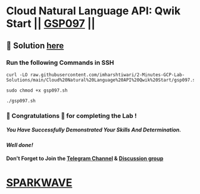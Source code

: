 # Cloud Natural Language API: Qwik Start || [GSP097](https://www.cloudskillsboost.google/focuses/582?parent=catalog) ||

## 🔑 Solution [here](https://www.youtube.com/@sparkwave.01)

### Run the following Commands in SSH
```
curl -LO raw.githubusercontent.com/imharshtiwari/2-Minutes-GCP-Lab-Solutions/main/Cloud%20Natural%20Language%20API%20Qwik%20Start/gsp097.sh

sudo chmod +x gsp097.sh

./gsp097.sh
```

### 🐼 Congratulations 🎉 for completing the Lab !

##### *You Have Successfully Demonstrated Your Skills And Determination.*

#### *Well done!*

#### Don't Forget to Join the [Telegram Channel](https://t.me/sparkwave.01) & [Discussion group](https://t.me/sparkwave.01chats)

# [SPARKWAVE](https://www.youtube.com/@sparkwave.01)
